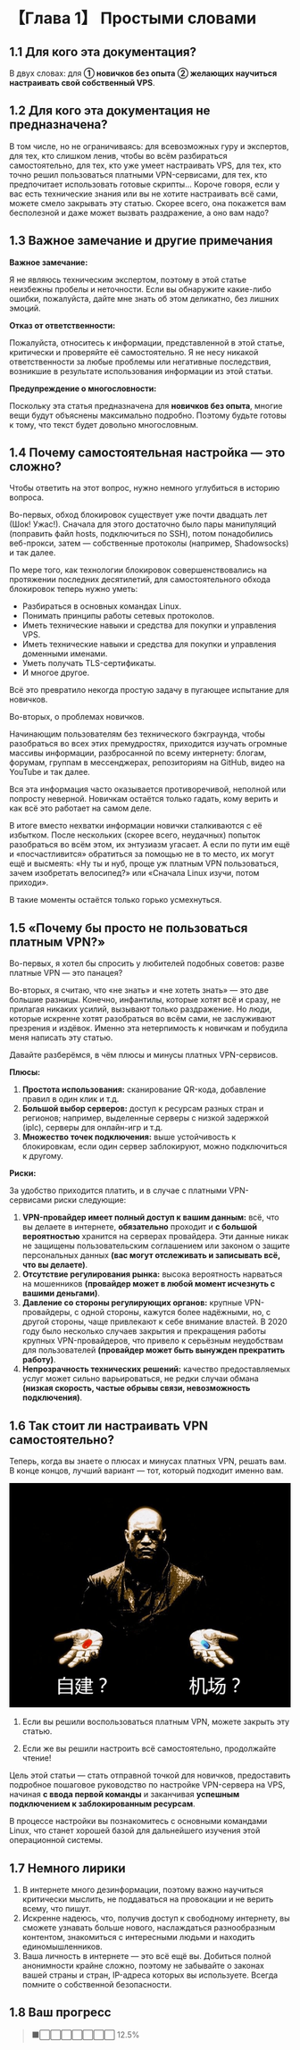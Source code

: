 # 【Глава 1】 Простыми словами

## 1.1 Для кого эта документация?

В двух словах: для **① новичков без опыта** **② желающих научиться настраивать
свой собственный VPS**.

## 1.2 Для кого эта документация не предназначена?

В том числе, но не ограничиваясь: для всевозможных гуру и экспертов, для тех,
кто слишком ленив, чтобы во всём разбираться самостоятельно, для тех, кто уже
умеет настраивать VPS, для тех, кто точно решил пользоваться платными
VPN-сервисами, для тех, кто предпочитает использовать готовые скрипты... Короче
говоря, если у вас есть технические знания или вы не хотите настраивать всё
сами, можете смело закрывать эту статью. Скорее всего, она покажется вам
бесполезной и даже может вызвать раздражение, а оно вам надо?

## 1.3 Важное замечание и другие примечания

**Важное замечание:**

Я не являюсь техническим экспертом, поэтому в этой статье неизбежны пробелы и
неточности. Если вы обнаружите какие-либо ошибки, пожалуйста, дайте мне знать об
этом деликатно, без лишних эмоций.

**Отказ от ответственности:**

Пожалуйста, относитесь к информации, представленной в этой статье, критически и
проверяйте её самостоятельно. Я не несу никакой ответственности за любые
проблемы или негативные последствия, возникшие в результате использования
информации из этой статьи.

**Предупреждение о многословности:**

Поскольку эта статья предназначена для **новичков без опыта**, многие вещи будут
объяснены максимально подробно. Поэтому будьте готовы к тому, что текст будет
довольно многословным.

## 1.4 Почему самостоятельная настройка — это сложно?

Чтобы ответить на этот вопрос, нужно немного углубиться в историю вопроса.

Во-первых, обход блокировок существует уже почти двадцать лет (Шок! Ужас!).
Сначала для этого достаточно было пары манипуляций (поправить файл hosts,
подключиться по SSH), потом понадобились веб-прокси, затем — собственные
протоколы (например, Shadowsocks) и так далее.

По мере того, как технологии блокировок совершенствовались на протяжении
последних десятилетий, для самостоятельного обхода блокировок теперь нужно
уметь:

- Разбираться в основных командах Linux.
- Понимать принципы работы сетевых протоколов.
- Иметь технические навыки и средства для покупки и управления VPS.
- Иметь технические навыки и средства для покупки и управления доменными
  именами.
- Уметь получать TLS-сертификаты.
- И многое другое.

Всё это превратило некогда простую задачу в пугающее испытание для новичков.

Во-вторых, о проблемах новичков.

Начинающим пользователям без технического бэкграунда, чтобы разобраться во всех
этих премудростях, приходится изучать огромные массивы информации, разбросанной
по всему интернету: блогам, форумам, группам в мессенджерах, репозиториям на
GitHub, видео на YouTube и так далее.

Вся эта информация часто оказывается противоречивой, неполной или попросту
неверной. Новичкам остаётся только гадать, кому верить и как всё это работает на
самом деле.

В итоге вместо нехватки информации новички сталкиваются с её избытком. После
нескольких (скорее всего, неудачных) попыток разобраться во всём этом, их
энтузиазм угасает. А если по пути им ещё и «посчастливится» обратиться за
помощью не в то место, их могут ещё и высмеять: «Ну ты и нуб, проще уж платным
VPN пользоваться, зачем изобретать велосипед?» или «Сначала Linux изучи, потом
приходи».

В такие моменты остаётся только горько усмехнуться.

## 1.5 «Почему бы просто не пользоваться платным VPN?»

Во-первых, я хотел бы спросить у любителей подобных советов: разве платные VPN —
это панацея?

Во-вторых, я считаю, что «не знать» и «не хотеть знать» — это две большие
разницы. Конечно, инфантилы, которые хотят всё и сразу, не прилагая никаких
усилий, вызывают только раздражение. Но люди, которые искренне хотят разобраться
во всём сами, не заслуживают презрения и издёвок. Именно эта нетерпимость к
новичкам и побудила меня написать эту статью.

Давайте разберёмся, в чём плюсы и минусы платных VPN-сервисов.

**Плюсы:**

1. **Простота использования:** сканирование QR-кода, добавление правил в один
   клик и т.д.
2. **Большой выбор серверов:** доступ к ресурсам разных стран и регионов;
   например, выделенные серверы с низкой задержкой (iplc), серверы для
   онлайн-игр и т.д.
3. **Множество точек подключения:** выше устойчивость к блокировкам, если один
   сервер заблокируют, можно подключиться к другому.

**Риски:**

За удобство приходится платить, и в случае с платными VPN-сервисами риски
следующие:

1. **VPN-провайдер имеет полный доступ к вашим данным:** всё, что вы делаете в
   интернете, **обязательно** проходит и **с большой вероятностью** хранится на
   серверах провайдера. Эти данные никак не защищены пользовательским
   соглашением или законом о защите персональных данных **(вас могут отслеживать
   и записывать всё, что вы делаете)**.
2. **Отсутствие регулирования рынка:** высока вероятность нарваться на
   мошенников **(провайдер может в любой момент исчезнуть с вашими деньгами)**.
3. **Давление со стороны регулирующих органов:** крупные VPN-провайдеры, с одной
   стороны, кажутся более надёжными, но, с другой стороны, чаще привлекают к
   себе внимание властей. В 2020 году было несколько случаев закрытия и
   прекращения работы крупных VPN-провайдеров, что привело к серьёзным
   неудобствам для пользователей **(провайдер может быть вынужден прекратить
   работу)**.
4. **Непрозрачность технических решений:** качество предоставляемых услуг может
   сильно варьироваться, не редки случаи обмана **(низкая скорость, частые
   обрывы связи, невозможность подключения)**.

## 1.6 Так стоит ли настраивать VPN самостоятельно?

Теперь, когда вы знаете о плюсах и минусах платных VPN, решать вам. В конце
концов, лучший вариант — тот, который подходит именно вам.

![Выбор за вами!](./ch01-img01-choice.png)

1. Если вы решили воспользоваться платным VPN, можете закрыть эту статью.

2. Если же вы решили настроить всё самостоятельно, продолжайте чтение!

Цель этой статьи — стать отправной точкой для новичков, предоставить подробное
пошаговое руководство по настройке VPN-сервера на VPS, начиная **с ввода первой
команды** и заканчивая **успешным подключением к заблокированным ресурсам**.

В процессе настройки вы познакомитесь с основными командами Linux, что станет
хорошей базой для дальнейшего изучения этой операционной системы.

## 1.7 Немного лирики

1. В интернете много дезинформации, поэтому важно научиться критически мыслить,
   не поддаваться на провокации и не верить всему, что пишут.
2. Искренне надеюсь, что, получив доступ к свободному интернету, вы сможете
   узнавать больше нового, наслаждаться разнообразным контентом, знакомиться с
   интересными людьми и находить единомышленников.
3. Ваша личность в интернете — это всё ещё вы. Добиться полной анонимности
   крайне сложно, поэтому не забывайте о законах вашей страны и стран, IP-адреса
   которых вы используете. Всегда помните о собственной безопасности.

## 1.8 Ваш прогресс

> ⬛⬜⬜⬜⬜⬜⬜⬜ 12.5%
